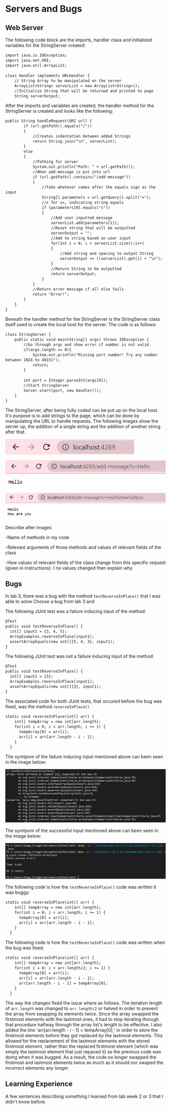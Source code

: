# Servers and Bugs

## Web Server

The following code block are the imports, handler class and initialized variables for the StringServer created:

```
import java.io.IOException;
import java.net.URI;
import java.util.ArrayList;

class Handler implements URLHandler {
    // String Array to be manipulated on the server
    ArrayList<String> serverList = new ArrayList<String>();
    //Initialize String that will be returned and printed to page
    String serverOutput;
```

After the imports and variables are created, the handler method for the StringServer is created and looks like the following:

```
public String handleRequest(URI url) {
        if (url.getPath().equals("/")) 
        {
            //Creates indentation between added Strings
            return String.join("\n", serverList);
        } 
        else 
        {
            //Pathing for server
            System.out.println("Path: " + url.getPath());
            //When add-message is put into url
            if (url.getPath().contains("/add-message")) 
            {
                //Take whatever comes after the equals sign as the input
                String[] parameters = url.getQuery().split("=");
                //s for s=, indicating string equals
                if (parameters[0].equals("s")) 
                {
                    //Add user inputted message
                    serverList.add(parameters[1]);
                    //Reset string that will be outputted
                    serverOutput = "";
                    //Add to string based on user input
                    for(int i = 0; i < serverList.size();i++)
                    {
                        //Add string and spacing to output String
                        serverOutput += ((serverList).get(i) + "\n");
                    }
                    //Return String to be outputted
                    return serverOutput;
                }
            }
            //Return error message if all else fails
            return "Error!";
        }
    }
}
```

Beneath the handler method for the StringServer is the StringServer class itself used to create the local host for the server. The code is as follows:

```
class StringServer {
    public static void main(String[] args) throws IOException {
        //Go through args and show error if number is not valid.
        if(args.length == 0){
            System.out.println("Missing port number! Try any number between 1024 to 49151");
            return;
        }

        int port = Integer.parseInt(args[0]);
        //Start StringServer
        Server.start(port, new Handler());
    }
}
```

The StringServer, after being fully coded can be put up on the local host. It's purpose is to add strings to the page, which can be done by manipulating the URL to handle requests. The following images show the server up, the addition of a single string and the addition of another string after that.

![Image](Lab2ServerUp.png)

![Image](Lab2ServerHello.png)

![Image](Lab2ServerHelloHowAreYou.png)

Describe after images

-Name of methods in my code

-Relevant arguments of those methods and values of relevant fields of the class

-How values of relevant fields of the class change from this specific request (given in instructions). I no values changed then explain why.

## Bugs

In lab 3, there was a bug with the method `testReverseInPlace()` that I was able to solve
Choose a bug from lab 3 and

The following JUnit test was a failure inducing input of the method:

```
@Test
public void testReverseInPlace() {
  int[] input1 = {3, 4, 5};
  ArrayExamples.reverseInPlace(input1);
  assertArrayEquals(new int[]{5, 4, 3}, input1);
}
```

The following JUnit test was not a failure inducing input of the method:

```
@Test
public void testReverseInPlace() {
  int[] input1 = {3};
  ArrayExamples.reverseInPlace(input1);
  assertArrayEquals(new int[]{3}, input1);
}
```

The associated code for both JUnit tests, that occured before the bug was fixed, was the method `reverseInPlace()`

```
static void reverseInPlace(int[] arr) {
    int[] tempArray = new int[arr.length];
    for(int i = 0; i < arr.length; i += 1) {
      tempArray[0] = arr[i];
      arr[i] = arr[arr.length - i - 1];
    }
  }
```

The symtpom of the failure inducing input mentioned above can been seen in the image below:

![Image](Lab2FailureSymptom.png)

The symtpom of the successful input mentioned above can been seen in the image below:

![Image](Lab2SuccessSymptom.png)

The following code is how the `testReverseInPlace()` code was written it was buggy:

```
static void reverseInPlace(int[] arr) {
    int[] tempArray = new int[arr.length];
    for(int i = 0; i < arr.length; i += 1) {
      tempArray[0] = arr[i];
      arr[i] = arr[arr.length - i - 1];
    }
  }
```

The following code is how the `testReverseInPlace()` code was written when the bug was fixed:

```
static void reverseInPlace(int[] arr) {
    int[] tempArray = new int[arr.length];
    for(int i = 0; i < arr.length/2; i += 1) {
      tempArray[0] = arr[i];
      arr[i] = arr[arr.length - i - 1];
      arr[arr.length - i - 1] = tempArray[0];
    }
  }
```

The way the changes fixed the issue where as follows. The iteration length of `arr.length` was changed to `arr.length/2` or halved in order to prevent the array from swapping its elements twice. Since the array swapped the firstmost elements with the lastmost ones, it had to stop iterating through that procedure halfway through the array list's length to be effective. I also added the line 'arr[arr.length - i - 1] = tempArray[0];' in order to store the firstmost elements before they got replaced by the lastmost elements. This allowed for the replacement of the lastmost elements with the stored firstmost element, rather than the replaced firstmost element (which was simply the lastmost element that just repaced it) as the previous code was doing when it was bugged. As a result, the code no longer swapped the firstmost and lastmost elements twice as much as it should nor swaped the incorrect elements any longer.

## Learning Experience

A few sentences describing something I learned from lab week 2 or 3 that I didn't know before.
